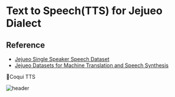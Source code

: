 # Text to Speech(TTS) for Jejueo Dialect

## Reference

- [Jejueo Single Speaker Speech Dataset](https://www.kaggle.com/datasets/bryanpark/jejueo-single-speaker-speech-dataset)
- [Jejueo Datasets for Machine Translation and Speech Synthesis](https://arxiv.org/pdf/1911.12071.pdf)

🐸Coqui TTS

![header](https://capsule-render.vercel.app/api?text=Text&nbsp;to&nbsp;Speech(TTS)&nbsp;for&nbsp;Jejueo&nbsp;Dialect&fontSize=40&theme=)